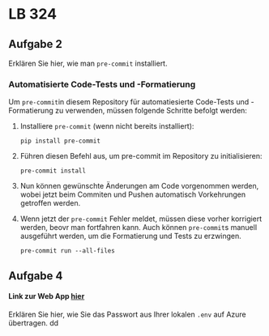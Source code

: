 # LB 324

## Aufgabe 2
Erklären Sie hier, wie man `pre-commit` installiert.

### Automatisierte Code-Tests und -Formatierung

Um `pre-commit`in diesem Repository für automatiesierte  Code-Tests und -Formatierung zu verwenden, müssen folgende Schritte befolgt werden:

1. Installiere `pre-commit` (wenn nicht bereits installiert):
   ```
   pip install pre-commit
2. Führen diesen Befehl aus, um pre-commit im Repository zu initialisieren:
   ```
   pre-commit install
3. Nun können gewünschte Änderungen am Code vorgenommen werden, wobei jetzt beim Commiten und Pushen automatisch Vorkehrungen getroffen werden.


4. Wenn jetzt der `pre-commit` Fehler meldet, müssen diese vorher korrigiert werden, beovr man fortfahren kann. Auch können `pre-commit`s manuell ausgeführt werden, um die Formatierung und Tests zu erzwingen.
   ```
   pre-commit run --all-files
## Aufgabe 4
#### Link zur Web App [hier](https://neigerfinnlb324.azurewebsites.net)
Erklären Sie hier, wie Sie das Passwort aus Ihrer lokalen `.env` auf Azure übertragen.
dd
